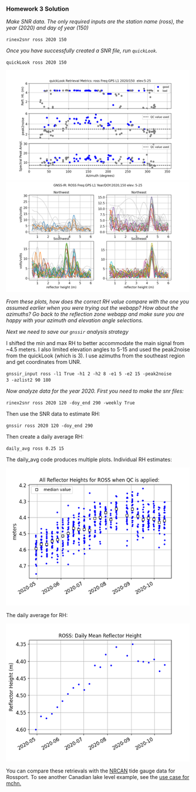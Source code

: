 ### Homework 3 Solution


*Make SNR data. The only required inputs are the 
station name (ross), the year (2020) and day of year (150)*


<code>rinex2snr ross 2020 150</code> 


*Once you have successfully created a SNR file, run <code>quickLook</code>.*


<code>quickLook ross 2020 150</code> 

<img src="../_static/ross_1.png" width="500">

<img src="../_static/ross_2.png" width="500">

*From these plots, how does the correct *RH* value compare with the one you assumed earlier when you 
were trying out the webapp?  How about the azimuths?  Go back to the reflection zone webapp and 
make sure you are happy with your azimuth and elevation angle selections.*

*Next we need to save our <code>gnssir</code> analysis strategy*

I shifted the min and max RH to better accommodate the main signal from ~4.5 meters. I also limited 
elevation angles to 5-15 and used the peak2noise from the quickLook (which is 3).  I use azimuths 
from the southeast region and get coordinates from UNR.

<code>gnssir_input ross -l1 True -h1 2 -h2 8 -e1 5 -e2 15 -peak2noise 3 -azlist2 90 180</code>

*Now analyze data for the year 2020. First you need to make the snr files:*

<code>rinex2snr ross 2020 120 -doy_end 290 -weekly True</code> 

Then use the SNR data to estimate RH:

<code>gnssir ross 2020 120 -doy_end 290 </code> 

Then create a daily average RH:

<code>daily_avg ross 0.25 15</code>

The daily_avg code produces multiple plots. Individual RH estimates:

<img src="../_static/ross_all.png" width="500">

The daily average for RH:

<img src="../_static/ross-dailyavg.png" width="500">

You can compare these retrievals with the [NRCAN](https://www.nrcan.gc.ca/home) 
tide gauge data for Rossport.
To see another Canadian lake level example, see the [use case for mchn.](https://github.com/kristinemlarson/gnssrefl/blob/master/tests/use_cases/use_mchn.md)
